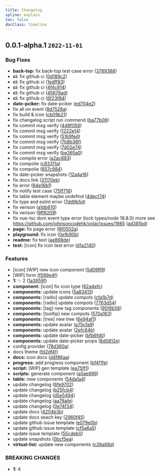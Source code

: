 ```yaml
---
title: Changelog
spline: explain
toc: false
docClass: timeline
---
```


## 0.0.1-alpha.1 `2022-11-01`


### Bug Fixes

* **back-top:** fix back-top test case error ([3789368](https://github.com/jiangxd2016/eurus-ui/commit/37893682e074a9e01bb2a86cf3d83c6a0a38b058))
* **ci:** fix github ci ([0d189c2](https://github.com/jiangxd2016/eurus-ui/commit/0d189c2b0a26e5de269fe35b36297e17bdfeafd2))
* **ci:** fix github ci ([1edff83](https://github.com/jiangxd2016/eurus-ui/commit/1edff832760a4b59bc01f6fc0ff7eedb5c316c6d))
* **ci:** fix github ci ([4f4c814](https://github.com/jiangxd2016/eurus-ui/commit/4f4c814b17aa009bb862a3e63c73de9d4c357245))
* **ci:** fix github ci ([45676ad](https://github.com/jiangxd2016/eurus-ui/commit/45676ad5499f1b1a7e2a63b57f83a0b40d39241f))
* **ci:** fix github ci ([6f23f84](https://github.com/jiangxd2016/eurus-ui/commit/6f23f84c9dc3b3e013034099ba33f75a4634f742))
* **date-pciker:** fix date-pciker ([ed704e2](https://github.com/jiangxd2016/eurus-ui/commit/ed704e2efd8c5d67290cb0d698f00e73b1106895))
* fix all on event ([8d7528a](https://github.com/jiangxd2016/eurus-ui/commit/8d7528a422b3f7018ecc4b03088b7b8f56528b9e))
* fix build & icon ([cb09b21](https://github.com/jiangxd2016/eurus-ui/commit/cb09b21a4ef76433f993037cd0eb120f2f0dfeba))
* fix changelog script run commend ([ba77b06](https://github.com/jiangxd2016/eurus-ui/commit/ba77b06a2664d06b1346533df49a856ea6a46787))
* fix commit msg verify ([448f056](https://github.com/jiangxd2016/eurus-ui/commit/448f05644af3be841fd61f649545e3985768ecc6))
* fix commit msg verify ([1222e14](https://github.com/jiangxd2016/eurus-ui/commit/1222e14db97b22f2ecec6fc8e6110cc2cea691f4))
* fix commit msg verify ([51b9fed](https://github.com/jiangxd2016/eurus-ui/commit/51b9fedc0fd855275a45c4283bf34d198d015428))
* fix commit msg verify ([7b8b36f](https://github.com/jiangxd2016/eurus-ui/commit/7b8b36f3a878060466defb865d0d4752a45e6dd4))
* fix commit msg verify ([7d02e74](https://github.com/jiangxd2016/eurus-ui/commit/7d02e74aa0ebf9a1030cc5c871e9bd678732746f))
* fix commit msg verify ([be365a0](https://github.com/jiangxd2016/eurus-ui/commit/be365a0b95723314457dab46cba1771867d57170))
* fix compile error ([a2ac883](https://github.com/jiangxd2016/eurus-ui/commit/a2ac8839f817645da2b7cbfb729e79be4b2cf406))
* fix compolie ([c83311a](https://github.com/jiangxd2016/eurus-ui/commit/c83311a59d7e407d8c754de96b6732570c04047c))
* fix compolie ([657c984](https://github.com/jiangxd2016/eurus-ui/commit/657c984fb06616a6df376cfc23a5562b61f72b6a))
* fix date-picker snapshots ([12a4a16](https://github.com/jiangxd2016/eurus-ui/commit/12a4a16f5d7146d7c93a97a71cbc615efbd963a6))
* fix docs link ([31170eb](https://github.com/jiangxd2016/eurus-ui/commit/31170eb8e207cc0c7d510bf847ed182bedf2ce6f))
* fix error ([84e16b1](https://github.com/jiangxd2016/eurus-ui/commit/84e16b1c381a0c850b49be3320ecfc865b2e7831))
* fix notify test case ([75ff716](https://github.com/jiangxd2016/eurus-ui/commit/75ff716b8c94f35fae43182edf0e49b53ca0ae5a))
* fix table element maybe undefind ([4decf74](https://github.com/jiangxd2016/eurus-ui/commit/4decf746db8cb6bd579b96ca2fe59c5934404887))
* fix type and eslint error ([7dd9b5d](https://github.com/jiangxd2016/eurus-ui/commit/7dd9b5d381bcb5876eea9a262248efcd94076514))
* fix verison ([a1db610](https://github.com/jiangxd2016/eurus-ui/commit/a1db6105931c4b691648d141fb65c5c3f2174d69))
* fix verison ([9ff8209](https://github.com/jiangxd2016/eurus-ui/commit/9ff8209d05fd3b37d56ee368ed37cdd9191a0820))
* fix vue-tsc dom event type error (lock types/node 18.8.0) more see https://github.com/johnsoncodehk/volar/issues/1985 ([ad381bd](https://github.com/jiangxd2016/eurus-ui/commit/ad381bdc3db3720f1bbbbf44bfb25e1b15d16aad))
* **page:** fix page error ([6f0502a](https://github.com/jiangxd2016/eurus-ui/commit/6f0502a2e1b52b32b2af9ced102293c4f7958423))
* **playground:** fix icon ([0efb90b](https://github.com/jiangxd2016/eurus-ui/commit/0efb90b5e349693e8cb983de8f98f7ec8f2df8b7))
* **readme:** fix text ([ae868de](https://github.com/jiangxd2016/eurus-ui/commit/ae868de092871620adf57cdcdcdfdb8bfb4b5d36))
* **test:** [icon] fix icon test error ([d1a2140](https://github.com/jiangxd2016/eurus-ui/commit/d1a2140fbb2e07858c549583c2b8087402a9d469))


### Features

* [icon] [WIP] new icon component ([5d09ff9](https://github.com/jiangxd2016/eurus-ui/commit/5d09ff9936305aed9f7c146cefa70d1dbd1d989f))
* [WIP] form ([f589e4f](https://github.com/jiangxd2016/eurus-ui/commit/f589e4f5801b136407bcd7a768d6d30bdc259cba))
* **1:** :sparkles: 2 ([1a3959f](https://github.com/jiangxd2016/eurus-ui/commit/1a3959f22417636dde8cf1723440d8d938eb91fd))
* **component:** [icon] fix icon type ([62a4efc](https://github.com/jiangxd2016/eurus-ui/commit/62a4efc1ac2213253ef34f3aa1cbbbf5bd0f98d2))
* **components:**  update icons ([5a83413](https://github.com/jiangxd2016/eurus-ui/commit/5a834130641c6dfb1a6d080e7985ac306e76e0c5))
* **components:** [radio] update compots ([cfa1b7d](https://github.com/jiangxd2016/eurus-ui/commit/cfa1b7d3a258f9931d3824a00e13667481c355a8))
* **components:** [radio] update compots ([7763d54](https://github.com/jiangxd2016/eurus-ui/commit/7763d54825faa59535226f2ffacee2741c20683a))
* **components:** [tag] new tag components ([95f8b58](https://github.com/jiangxd2016/eurus-ui/commit/95f8b58f2ac4c16c4459e562a52ea05d5bafc0ab))
* **components:** [tooltip] new compots ([570a163](https://github.com/jiangxd2016/eurus-ui/commit/570a1631d56df6811034fc39221be75f2db50f00))
* **components:** [tree] new tree ([6e94af1](https://github.com/jiangxd2016/eurus-ui/commit/6e94af1d45181ffe470a41843427032e18e50e70))
* **components:** update avatar ([a75cfa9](https://github.com/jiangxd2016/eurus-ui/commit/a75cfa9d3f9d18f5233056d2163f75921ea012f0))
* **components:** update avatar ([2efc64b](https://github.com/jiangxd2016/eurus-ui/commit/2efc64b251c616e8932d1315d97c0ee30bb6fd87))
* **components:** update date-picker ([bfb6fd0](https://github.com/jiangxd2016/eurus-ui/commit/bfb6fd094d4f31bd1680bb5fcd195dafb86c475a))
* **components:** update date-picker props ([8d0812e](https://github.com/jiangxd2016/eurus-ui/commit/8d0812ebbf126198e1ae3afce81adeda43f6b08c))
* config provider ([78d360a](https://github.com/jiangxd2016/eurus-ui/commit/78d360af8bd214cf03587032a05cadcb101b40f2))
* docs theme ([fd2df4f](https://github.com/jiangxd2016/eurus-ui/commit/fd2df4ffe16b325d49f13f0fc653e8c74a55816e))
* **docs:** icon docs ([d4f86aa](https://github.com/jiangxd2016/eurus-ui/commit/d4f86aa7965e947890d00e6c793ab00cdc10fbc6))
* **progress:** add progress component ([bf4f1fe](https://github.com/jiangxd2016/eurus-ui/commit/bf4f1fe4a6a4e5507d1c7e68e1a39417b8d4d681))
* **script:** [WIP] gen template ([ea75ff1](https://github.com/jiangxd2016/eurus-ui/commit/ea75ff16e3a0e93303133de4a6bb638b30c2042d))
* **scripts:** generate component ([a0ae899](https://github.com/jiangxd2016/eurus-ui/commit/a0ae8997ba51f017f4a95df8947235c80a7b8abe))
* **table:** new components ([54da1a4](https://github.com/jiangxd2016/eurus-ui/commit/54da1a4f75490f1b71bf51cb3e35d7f43aedb1d3))
* update changelog ([6fe9702](https://github.com/jiangxd2016/eurus-ui/commit/6fe970243beb60203c0b3cc303c5136253340df8))
* update changelog ([b25fcb4](https://github.com/jiangxd2016/eurus-ui/commit/b25fcb4f908e48c88227c77a8231f88e305f6457))
* update changelog ([d5e5494](https://github.com/jiangxd2016/eurus-ui/commit/d5e5494ff1fc9073a73b2c8d653ef896b6f81066))
* update changelog ([aa78afe](https://github.com/jiangxd2016/eurus-ui/commit/aa78afe86b2f3bc7f5f18831dd3a4c68b7e7e37f))
* update changelog ([0e74f34](https://github.com/jiangxd2016/eurus-ui/commit/0e74f345101b4579f34c7baafea5d610c2a07ce7))
* update docs ([4204b3b](https://github.com/jiangxd2016/eurus-ui/commit/4204b3b5ef0b9fc6891613945848d7bf64f1b763))
* update docs seach key ([2960f45](https://github.com/jiangxd2016/eurus-ui/commit/2960f4502e3de405ca900557016c3c248ff65fba))
* update github issue template ([e079e0b](https://github.com/jiangxd2016/eurus-ui/commit/e079e0b03fa9ec8ca2540f431aeae65885656cfc))
* update github issue template ([cf5a6a5](https://github.com/jiangxd2016/eurus-ui/commit/cf5a6a578f43da14db8fb52e01cc183811ecde7b))
* update issue template ([55cdeb0](https://github.com/jiangxd2016/eurus-ui/commit/55cdeb02191dc5da3e8d413637d6c81768f1a0b1))
* update snapshots ([0bcf5ea](https://github.com/jiangxd2016/eurus-ui/commit/0bcf5eabfd1df265e324fbd34d563b6dd3b2043f))
* **virtual-list:** update new components ([c26a68d](https://github.com/jiangxd2016/eurus-ui/commit/c26a68dc8f40c37703aefdfe81bf8cc6dd2e72df))


### BREAKING CHANGES

* **1:** 4








